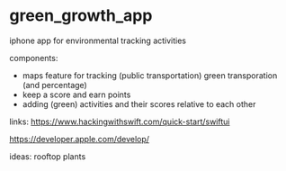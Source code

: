 # green_growth_app
iphone app for environmental tracking activities

components:
- maps feature for tracking (public transportation) green transporation (and percentage)
- keep a score and earn points
- adding (green) activities and their scores relative to each other

links:
https://www.hackingwithswift.com/quick-start/swiftui

https://developer.apple.com/develop/

ideas:
rooftop plants
